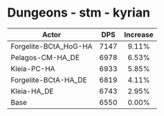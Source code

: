 # Dungeons - stm - kyrian
| Actor | DPS | Increase |
|---|:---:|:---:|
|Forgelite-BCtA_HoG-HA|7147|9.11%|
|Pelagos-CM-HA_DE|6978|6.53%|
|Kleia-PC-HA|6933|5.85%|
|Forgelite-BCtA-HA_DE|6819|4.11%|
|Kleia-HA_DE|6743|2.95%|
|Base|6550|0.00%|
